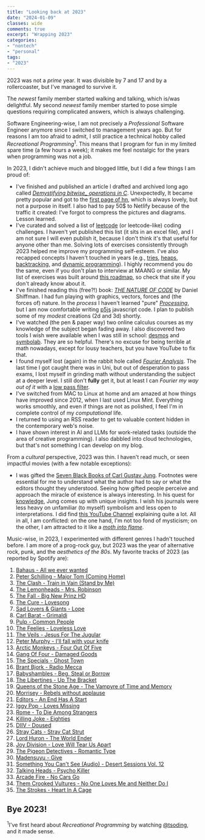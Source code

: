 ```yaml
---
title: "Looking back at 2023"
date: "2024-01-09"
classes: wide
comments: true
excerpt: "Wrapping 2023"
categories:
- "nontech"
- "personal"
tags:
- "2023"
---
```


2023 was not a *prime* year. It was divisible by 7 and 17 and by a rollercoaster, but I've managed to survive it.

The *newest* family member started walking and talking, which is/was delightful. My second *newest* family member started to pose simple questions requiring complicated answers, which is always challenging. 

Software Engineering-wise, I am not precisely a *Professional* Software Engineer anymore since I switched to management years ago. But for reasons I am too afraid to admit, I still practice a technical hobby called *Recreational Programming*<sup>1</sup>. This means that I program for fun in my limited spare time (a few hours a week); it makes me feel nostalgic for the years when programming was not a job.

In 2023, I didn't achieve much and blogged little, but I did a few things I am proud of:

* I've finished and published an article I drafted and archived long ago called [*Demystifying bitwise_ operations in C*]({{site.url}}/2023/02/01/demystifying-bitwise-ops). Unexpectedly, It became pretty popular and got to the [first page of hn](https://news.ycombinator.com/item?id=35010447), which is always lovely, but not a purpose in itself. I also had to pay 50$ to Netlify because of the traffic it created: I've forgot to compress the pictures and diagrams. Lesson learned. 
* I've curated and solved a list of [leetcode](https://leetcode.com/) (or leetcode-like) coding challenges. I haven't yet published this list (it sits in an excel file), and I am not sure I will even publish it, because I don't think it's that useful for anyone other than me. Solving lots of exercises consistently through 2023 helped me improve my programming self-esteem. I've also recapped concepts I haven't touched in years (e.g., [tries](https://en.wikipedia.org/wiki/Trie), [heaps](https://en.wikipedia.org/wiki/Heap_(data_structure)), [backtracking](https://en.wikipedia.org/wiki/Backtracking), and [dynamic programming](https://en.wikipedia.org/wiki/Dynamic_programming)). I highly recommend you do the same, even if you don't plan to interview at MAANG or similar. My list of exercises was built around [this roadmap](https://neetcode.io), so check that site if you don't already know about it.
* I've finished reading this (free?!) book: [*THE NATURE OF CODE*](https://natureofcode.com/) by Daniel Shiffman. I had fun playing with graphics, vectors, forces and (the forces of) nature. In the *process* I haven't learned "pure" [*Processing*](https://processing.org/), but I am now comfortable writing [p5js](https://p5js.org/) javascript code. I plan to publish some of my *modest* creations (2d and 3d) shortly.
* I've watched (the pen & paper way) two online calculus courses as my knowledge of the subject began fading away. I also discovered two tools I wish were available when I was still in school: [desmos](https://www.desmos.com/calculator) and [symbolab](https://www.desmos.com/calculator). They are so helpful. There's no excuse for being terrible at math nowadays, except for lousy teachers, but you have YouTube to fix that. 
* I found myself lost (again) in the rabbit hole called [*Fourier Analysis*](https://en.wikipedia.org/wiki/Fourier_analysis). The last time I got caught there was in Uni, but out of desperation to pass exams, I lost myself in grinding math without understanding the subject at a deeper level. I still don't **fully** get it, but at least I can *Fourier my way out of it* with a [low pass filter](https://en.wikipedia.org/wiki/Low-pass_filter). 
* I've switched from MAC to Linux at home and am amazed at how things have improved since 2012, when I last used Linux Mint. Everything works smoothly, and even if things are not as polished, I feel I'm in complete control of my *computational* life. 
* I returned to using an RSS reader to get to valuable content hidden in the contemporary web's noise.
* I have shown interest in AI and LLMs for work-related tasks (outside the area of creative programming). I also dabbled into cloud technologies, but that's not something I can develop on my blog. 

From a *cultural* perspective, 2023 was thin. I haven't read much, or seen impactful movies (with a few notable exceptions):

* I was gifted the [Seven Black Books of Carl Gustav Jung](https://en.wikipedia.org/wiki/Black_Books_(Jung)). Footnotes were essential for me to understand what the author had to say or what the editors thought they understood. Seeing how gifted people perceive and approach the miracle of existence is always interesting. In his quest for [knowledge](https://www.youtube.com/shorts/h-xI6wrHf9w), Jung comes up with unique insights. I wish his journals were less heavy on unfamiliar (to myself) symbolism and less open to interpretations. I did find [this YouTube Channel](https://www.youtube.com/@HumbleUMedia) explaining quite a lot. All in all, I am conflicted: on the one hand, I'm not too fond of mysticism; on the other, I am attracted to it like a [*moth into flame*](https://www.youtube.com/watch?v=4tdKl-gTpZg). 

Music-wise, in 2023, I experimented with different genres I hadn't touched before. I am more of a prog-rock guy, but 2023 was the year of alternative rock, punk, and the *aesthetics of the 80s*. My favorite tracks of 2023 (as reported by Spotify are):
1. [Bahaus - All we ever wanted](https://www.youtube.com/watch?v=5lVxjr6BH1I)
2. [Peter Schilling - Major Tom (Coming Home)](https://www.youtube.com/watch?v=wO0A0XcWy88)
3. [The Clash - Train in Vain (Stand by Me)](https://www.youtube.com/watch?v=aUzBgeI5dpc)
4. [The Lemonheads - Mrs. Robinson](https://www.youtube.com/watch?v=sjIpvUSnmH0)
5. [The Fall - Big New Prinz HD](https://www.youtube.com/watch?v=KiDSoT5vy-I)
6. [The Cure - Lovesong](https://www.youtube.com/watch?v=ks_qOI0lzho)
7. [Sad Lovers & Giants - Lope](https://www.youtube.com/watch?v=rF55t6mpyJc)
8. [Carl Barat - Grimaldi](https://www.youtube.com/watch?v=XhlXseX8AHA)
9. [Pulp - Common People](https://www.youtube.com/watch?v=yuTMWgOduFM)
10. [The Feelies - Loveless Love](https://www.youtube.com/watch?v=wmVIuIVXbrs)
11. [The Veils - Jesus For The Jugular](https://www.youtube.com/watch?v=TytwfnylUXg)
12. [Peter Murphy - I'll fall with your knife](https://www.youtube.com/watch?v=rpfkOxSXwAA)
13. [Arctic Monkeys - Four Out Of Five](https://www.youtube.com/watch?v=71Es-8FfATo)
14. [Gang Of Four - Damaged Goods](https://www.youtube.com/watch?v=fRjsBh_R3TQ)
15. [The Specials - Ghost Town](https://www.youtube.com/watch?v=RZ2oXzrnti4)
16. [Brant Bjork - Radio Mecca](https://www.youtube.com/watch?v=TX1zueUjGds)
17. [Babyshambles - Beg, Steal or Borrow](https://www.youtube.com/watch?v=g8vei0ZXFlA)
18. [The Libertines - Up The Bracket](https://www.youtube.com/watch?v=0u_g6zNuP_I)
19. [Queens of the Stone Age - The Vampyre of Time and Memory](https://www.youtube.com/watch?v=AEIVlYegHx8)
20. [Morrisey - Rebels without applause](https://www.youtube.com/watch?v=oyyZXLrLUdo)
21. [Editors - An End Has A Start](https://www.youtube.com/watch?v=UBpzJ-TLpbE)
22. [Iggy Pop - Loves Missing](https://www.youtube.com/watch?v=7bgndW7enwE)
23. [Rome - To Die Among Strangers](https://www.youtube.com/watch?v=qXuzZivhv7c)
24. [Killing Joke - Eighties](https://www.youtube.com/watch?v=x1U1Ue_5kq8)
25. [DIIV - Doused](https://www.youtube.com/watch?v=KI79GPXAICM)
26. [Stray Cats - Stray Cat Strut](https://www.youtube.com/watch?v=mbAyj1h9vI0)
27. [Lord Huron - The World Ender](https://www.youtube.com/watch?v=3Rdiy9IzATQ)
28. [Joy Division - Love Will Tear Us Apart](https://www.youtube.com/watch?v=zuuObGsB0No)
29. [The Pigeon Detectives - Romantic Type](https://www.youtube.com/watch?v=zZid8tMPAyE)
30. [Madensuyu - Give](https://www.youtube.com/watch?v=zZid8tMPAyE)
31. [Something You Can't See (Audio) - Desert Sessions Vol. 12](https://www.youtube.com/watch?v=qGiB-nwkQQA)
32. [Talking Heads - Psycho Killer](https://www.youtube.com/watch?v=eauZzwt8Ci8)
33. [Arcade Fire - No Cars Go](https://www.youtube.com/watch?v=uxwF9bx_t1k)
34. [Them Crooked Vultures - No One Loves Me and Neither Do I](https://www.youtube.com/watch?v=oMLHqAUyhEk)
35. [The Strokes - Heart In A Cage](https://www.youtube.com/watch?v=3dyNbMVfeyM)

Bye 2023!
---
<sup>1</sup>I've first heard about *Recreational Programming* by watching [@tsoding](https://www.youtube.com/tsoding), and it made sense.